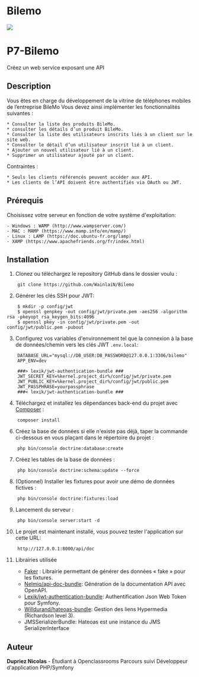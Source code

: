 
# Bilemo

<a href="https://codeclimate.com/github/WainlaiN/Bilemo/maintainability"><img src="https://api.codeclimate.com/v1/badges/4c15c8696cdd9bf4f401/maintainability" /></a>

# P7-Bilemo

Créez un web service exposant une API

## Description

Vous êtes en charge du développement de la vitrine de téléphones mobiles de l’entreprise BileMo
Vous devez ainsi implémenter les fonctionnalités suivantes : 
```
* Consulter la liste des produits BileMo.
* consulter les détails d’un produit BileMo.
* Consulter la liste des utilisateurs inscrits liés à un client sur le site web.
* Consulter le détail d’un utilisateur inscrit lié à un client.
* Ajouter un nouvel utilisateur lié à un client.
* Supprimer un utilisateur ajouté par un client.
```
Contraintes :
```
* Seuls les clients référencés peuvent accéder aux API. 
* Les clients de l’API doivent être authentifiés via OAuth ou JWT.
```

## Prérequis

Choisissez votre serveur en fonction de votre système d'exploitation:

    - Windows : WAMP (http://www.wampserver.com/)
    - MAC : MAMP (https://www.mamp.info/en/mamp/)
    - Linux : LAMP (https://doc.ubuntu-fr.org/lamp)
    - XAMP (https://www.apachefriends.org/fr/index.html)

## Installation
1. Clonez ou téléchargez le repository GitHub dans le dossier voulu :
```
    git clone https://github.com/WainlaiN/Bilemo
```
2. Générer les clés SSH pour JWT:
```
    $ mkdir -p config/jwt
    $ openssl genpkey -out config/jwt/private.pem -aes256 -algorithm rsa -pkeyopt rsa_keygen_bits:4096
    $ openssl pkey -in config/jwt/private.pem -out config/jwt/public.pem -pubout
```
3. Configurez vos variables d'environnement tel que la connexion à la base de données/chemin vers les clés JWT `.env.local`:
```
    DATABASE_URL="mysql://DB_USER:DB_PASSWORD@127.0.0.1:3306/bilemo"
    APP_ENV=dev
    
    ###> lexik/jwt-authentication-bundle ###
    JWT_SECRET_KEY=%kernel.project_dir%/config/jwt/private.pem
    JWT_PUBLIC_KEY=%kernel.project_dir%/config/jwt/public.pem
    JWT_PASSPHRASE=yourpassphrase
    ###< lexik/jwt-authentication-bundle ###
```
4. Téléchargez et installez les dépendances back-end du projet avec [Composer](https://getcomposer.org/download/) :
```
    composer install

```
6. Créez la base de données si elle n'existe pas déjà, taper la commande ci-dessous en vous plaçant dans le répertoire du projet :
```
    php bin/console doctrine:database:create
```
7. Créez les tables de la base de données :
```
    php bin/console doctrine:schema:update --force
```
   
8. (Optionnel) Installer les fixtures pour avoir une démo de données fictives :
```
    php bin/console doctrine:fixtures:load
```
9. Lancement du serveur :
```
    php bin/console server:start -d
```
10. Le projet est maintenant installé, vous pouvez tester l'application sur cette URL:
```
    http://127.0.0.1:8000/api/doc
```
11. Librairies utilisée

    - [Faker](https://github.com/fzaninotto/Faker) : Librairie permettant de générer des données « fake » pour les fixtures.
    - [Nelmio/api-doc-bundle](https://github.com/nelmio/NelmioApiDocBundle): Génération de la documentation API avec OpenAPI.
    - [Lexik/jwt-authentication-bundle](https://github.com/lexik/LexikJWTAuthenticationBundle): Authentification Json Web Token pour Symfony.
    - [Willdurand/hateoas-bundle](https://github.com/willdurand/Hateoas): Gestion des liens Hypermedia (Richardson level 3).
    - JMSSerializerBundle: Hateoas est une instance du JMS SerializerInterface


## Auteur

**Dupriez Nicolas** - Étudiant à Openclassrooms Parcours suivi Développeur d'application PHP/Symfony